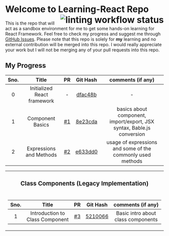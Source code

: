 # Welcome to Learning-React Repo <a href="https://github.com/iamwatchdogs/Learning-React/actions/workflows/linter.yml"><img src="https://github.com/iamwatchdogs/Learning-React/actions/workflows/linter.yml/badge.svg" alt="linting workflow status" title="linting-status" align="right"></a>

This is the repo that will act as a sandbox environment for me to get some hands-on learning for React Framework. Feel free to check my progress and suggest me through [GitHub Issues](../../issues). Please note that this repo is solely for **my** learning and no external contribution will be merged into this repo. I would really appreciate your work but I will not be merging any of your pull requests into this repo.

## My Progress

<div align="center">

| Sno. |            Title            |         PR         |       Git Hash        |                           comments (if any)                            |
| :--: | :-------------------------: | :----------------: | :-------------------: | :--------------------------------------------------------------------: |
|  0   | Initialized React framework |         -          | [dfac48b](../dfac48b) |                                   -                                    |
|  1   |      Component Basics       | [#1](../../pull/1) | [8e23cda](../8e23cda) | basics about component, import/export, JSX syntax, Bable.js conversion |
|  2   |   Expressions and Methods   | [#2](../../pull/2) | [e633dd0](../e633dd0) |       usage of expressions and some of the commonly used methods       |

</div>

<div align="center">
<table>
  <tr>
    <td><div align="center"><h3>Class Components (Legacy Implementation)</h3></div></td>
  </tr>
  <tr>  
    <td>

| Sno. |              Title              |         PR         |       Git Hash        |         comments (if any)          |
| :--: | :-----------------------------: | :----------------: | :-------------------: | :--------------------------------: |
|  1   | Introduction to Class Component | [#3](../../pull/3) | [5210066](../5210066) | Basic intro about class components |

  </td>
  </tr>  
</table>
</div>

